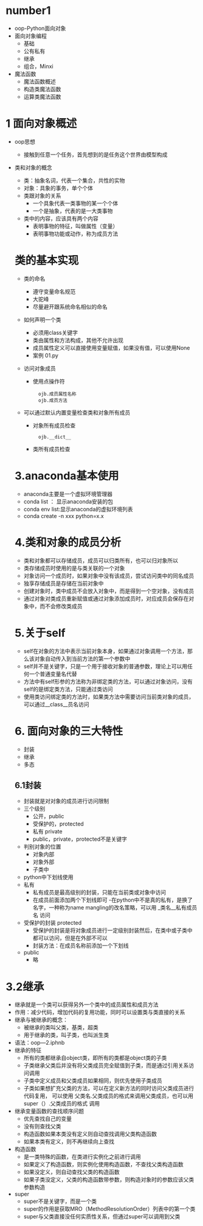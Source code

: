 # number1
- oop-Python面向对象
- 面向对象编程
    - 基础
    - 公有私有
    - 继承
    - 组合，Minxi
- 魔法函数
    - 魔法函数概述
    - 构造类魔法函数
    - 运算类魔法函数
# 1 面向对象概述
- oop思想
    - 接触到任意一个任务，首先想到的是任务这个世界由模型构成
- 类和对象的概念
    - 类：抽象名词，代表一个集合，共性的实物
    - 对象：具象的事务，单个个体
    - 类跟对象的关系
        - 一个具象代表一类事物的某一个个体
        - 一个是抽象，代表的是一大类事物
    - 类中的内容，应该具有两个内容
        - 表明事物的特征，叫做属性（变量）
        - 表明事物功能或动作，称为成员方法
    # 类的基本实现
    - 类的命名
        - 遵守变量命名规范
        - 大驼峰
        - 尽量避开跟系统命名相似的命名
    - 如何声明一个类
        - 必须用class关键字
        - 类由属性和方法构成，其他不允许出现
        - 成员属性定义可以直接使用变量赋值，如果没有值，可以使用None
        - 案例 01.py
        
    - 访问对象成员
        - 使用点操作符
        
                ojb.成员属性名称
                ojb.成员方法
                
    - 可以通过默认内置变量检查类和对象所有成员
        - 对象所有成员检查
                
                ojb.__dict__
                
        - 类所有成员检查
        
     # 3.anaconda基本使用
     - anaconda主要是一个虚拟环境管理器
     - conda list ： 显示anaconda安装的包
     - conda env list:显示anaconda的虚拟环境列表
     - conda create -n xxx python=x.x
     
     # 4.类和对象的成员分析
     - 类和对象都可以存储成员，成员可以归类所有，也可以归对象所以
     - 类存储成员时使用的是与类关联的一个对象
     - 对象访问一个成员时，如果对象中没有该成员，尝试访问类中的同名成员
     - 独享存储成员是存储在当前对象中
     - 创建对象时，类中成员不会放入对象中，而是得到一个空对象，没有成员
     - 通过对象对类成员重新赋值或通过对象添加成员时，对应成员会保存在对象中，而不会修改类成员
     
     # 5.关于self
     - self在对象的方法中表示当前对象本身，如果通过对象调用一个方法，那么该对象自动传入到当前方法的第一个参数中
     - self并不是关键字，只是一个用于接收对象的普通参数，理论上可以用任何一个普通变量名代替
     - 方法中有self形参的方法称为非绑定类的方法，可以通过对象访问，没有self的是绑定类方法，只能通过类访问
     - 使用类访问绑定类的方法时，如果类方法中需要访问当前类对象的成员，可以通过__class__员名访问
     # 6. 面向对象的三大特性
     - 封装
     - 继承
     - 多态
     ## 6.1封装
     - 封装就是对对象的成员进行访问限制
     - 三个级别
        - 公开，public
        - 受保护的，protected
        - 私有 private
        - public，private，protected不是关键字
     - 判别对象的位置
        - 对象内部
        - 对象外部
        - 子类中
     - python中下划线使用
     - 私有
        - 私有成员是最高级别的封装，只能在当前类或对象中访问
        - 在成员前面添加两个下划线即可
        -在python中不是真的私有，是换了名字，一种称为name mangling的改名策略，可以用 _类名__私有成员名 访问
     - 受保护的封装 protected
        - 受保护的封装是将对象成员进行一定级别封装然后，在类中或子类中都可以访问，但是在外部不可以
        - 封装方法：在成员名称前添加一个下划线
     - public
        - 略
# 3.2继承
- 继承就是一个类可以获得另外一个类中的成员属性和成员方法
- 作用：减少代码，增加代码的复用功能，同时可以设置类与类直接的关系
- 继承与被继承的概念：
    - 被继承的类叫父类，基类，超类
    - 用于继承的类，叫子类，也叫派生类
- 语法：oop—2.iphnb
- 继承的特征
    - 所有的类都继承自object类，即所有的类都是object类的子类
    - 子类继承父类后并没有将父类成员完全赋值到子类，而是通过引用关系访问调用
    - 子类中定义成员和父类成员如果相同，则优先使用子类成员
    - 子类如果想扩充父类的方法，可以在定义新方法的同时访问父类成员进行代码复用，
    可以使用 父类名.父类成员的格式来调用父类成员，也可以用super（）.父类成员的格式
    调用
- 继承变量函数的查找顺序问题
    - 优先查找自己的变量
    - 没有则查找父类
    - 构造函数如果本类没有定义则自动查找调用父类构造函数
    - 如果本类有定义，则不再继续向上查找
- 构造函数
    - 是一类特殊的函数，在类进行实例化之前进行调用
    - 如果定义了构造函数，则实例化使用构造函数，不查找父类构造函数
    - 如果没定义，则自动查找父类的构造函数
    - 如果子类没定义，父类的构造函数带参数，则构造对象时的参数应该父类参数构造
- super
    - super不是关键字，而是一个类
    - super的作用是获取MRO（MethodResolutionOrder）列表中的第一个类
    - super与父类直接没任何实质性关系，但通过super可以调用到父类
    
    
     
     
   
     
     
